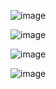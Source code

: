 ![image](https://github.com/Rayan-1/appRVfinacer/assets/69490855/994d9dc9-4151-493e-9cb3-4f129de30f53)


![image](https://github.com/Rayan-1/appRVfinacer/assets/69490855/02fdd2a9-c053-4fab-8752-efd1e7f8db84)

![image](https://github.com/Rayan-1/appRVfinacer/assets/69490855/82ff1b3e-d4e1-4fba-977e-d335e65b7cbc)

![image](https://github.com/Rayan-1/appRVfinacer/assets/69490855/cc310254-d82f-44ef-ba17-5c345bd9e1b1)


